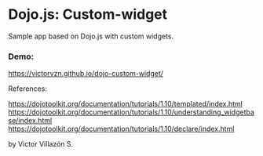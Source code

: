 # Dojo.js: Custom-widget

Sample app based on Dojo.js with custom widgets.

### Demo:
https://victorvzn.github.io/dojo-custom-widget/

References:

https://dojotoolkit.org/documentation/tutorials/1.10/templated/index.html
https://dojotoolkit.org/documentation/tutorials/1.10/understanding_widgetbase/index.html
https://dojotoolkit.org/documentation/tutorials/1.10/declare/index.html

by Victor Villazón S.
